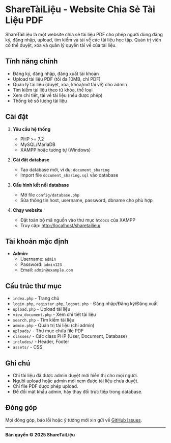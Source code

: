 # ShareTàiLiệu - Website Chia Sẻ Tài Liệu PDF

ShareTàiLiệu là một website chia sẻ tài liệu PDF cho phép người dùng đăng ký, đăng nhập, upload, tìm kiếm và tải về các tài liệu học tập. Quản trị viên có thể duyệt, xóa và quản lý quyền tải về của tài liệu.

## Tính năng chính

- Đăng ký, đăng nhập, đăng xuất tài khoản
- Upload tài liệu PDF (tối đa 10MB, chỉ PDF)
- Quản lý tài liệu (duyệt, xóa, khóa/mở tải về) cho admin
- Tìm kiếm tài liệu theo từ khóa, thể loại
- Xem chi tiết, tải về tài liệu (nếu được phép)
- Thống kê số lượng tài liệu

## Cài đặt

1. **Yêu cầu hệ thống**
   - PHP >= 7.2
   - MySQL/MariaDB
   - XAMPP hoặc tương tự (Windows)

2. **Cài đặt database**
   - Tạo database mới, ví dụ: `document_sharing`
   - Import file `document_sharing.sql` vào database

3. **Cấu hình kết nối database**
   - Mở file `config/database.php`
   - Sửa thông tin host, username, password, dbname cho phù hợp

4. **Chạy website**
   - Đặt toàn bộ mã nguồn vào thư mục `htdocs` của XAMPP
   - Truy cập: [http://localhost/sharetailieu/](http://localhost/sharetailieu/)

## Tài khoản mặc định

- **Admin:**  
  - Username: `admin`  
  - Password: `admin123`  
  - Email: `admin@example.com`

## Cấu trúc thư mục

- `index.php` - Trang chủ
- `login.php`, `register.php`, `logout.php` - Đăng nhập/Đăng ký/Đăng xuất
- `upload.php` - Upload tài liệu
- `view_document.php` - Xem chi tiết tài liệu
- `search.php` - Tìm kiếm tài liệu
- `admin.php` - Quản trị tài liệu (chỉ admin)
- `uploads/` - Thư mục chứa file PDF
- `classes/` - Các class PHP (User, Document, Database)
- `includes/` - Header, Footer
- `assets/` - CSS

## Ghi chú

- Chỉ tài liệu đã được admin duyệt mới hiển thị cho mọi người.
- Người upload hoặc admin mới xem được tài liệu chưa duyệt.
- Chỉ file PDF được phép upload.
- Để đổi mật khẩu admin, hãy thay đổi trực tiếp trong database.

## Đóng góp

Mọi đóng góp, báo lỗi hoặc ý tưởng mới xin gửi về [GitHub Issues](#).

---

**Bản quyền © 2025 ShareTàiLiệu**

